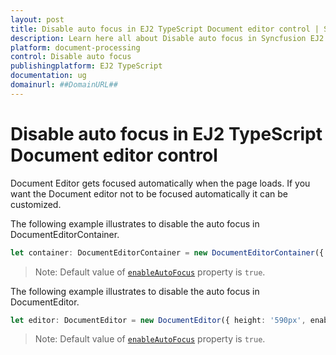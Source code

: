```yaml
---
layout: post
title: Disable auto focus in EJ2 TypeScript Document editor control | Syncfusion
description: Learn here all about Disable auto focus in Syncfusion EJ2 TypeScript Document editor control of Syncfusion Essential JS 2 and more.
platform: document-processing
control: Disable auto focus 
publishingplatform: EJ2 TypeScript
documentation: ug
domainurl: ##DomainURL##
---
```


# Disable auto focus in EJ2 TypeScript Document editor control

Document Editor gets focused automatically when the page loads. If you want the Document editor not to be focused automatically it can be customized.

The following example illustrates to disable the auto focus in DocumentEditorContainer.

```ts
let container: DocumentEditorContainer = new DocumentEditorContainer({ enableToolbar: true, height: '590px', enableAutoFocus: false});
```

>Note: Default value of [`enableAutoFocus`](https://ej2.syncfusion.com/documentation/api/document-editor-container#enableautofocus) property is `true`.

The following example illustrates to disable the auto focus in DocumentEditor.

```ts
let editor: DocumentEditor = new DocumentEditor({ height: '590px', enableAutoFocus: false});
```

>Note: Default value of [`enableAutoFocus`](https://ej2.syncfusion.com/documentation/api/document-editor#enableautofocus) property is `true`.